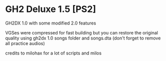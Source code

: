 # GH2 Deluxe 1.5 [PS2]
GH2DX 1.0 with some modified 2.0 features

VGSes were compressed for fast building but you can restore the original quality using gh2dx 1.0 songs folder and songs.dta (don't forget to remove all practice audios)

credits to milohax for a lot of scripts and milos
